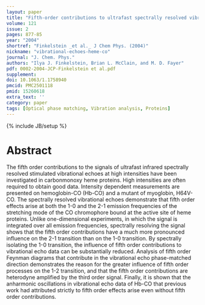 ```yaml
---
layout: paper
title: "Fifth-order contributions to ultrafast spectrally resolved vibrational echoes: heme-CO proteins."
volume: 121
issue: 2
pages: 877-85
year: "2004"
shortref: "Finkelstein _et al._ J Chem Phys. (2004)"
nickname: "vibrational-echoes-heme-co"
journal: "J. Chem. Phys."
authors: "Ilya J. Finkelstein, Brian L. McClain, and M. D. Fayer"
pdf: 0002-2004-JCP-Finkelstein et al.pdf
supplement:
doi: 10.1063/1.1758940
pmcid: PMC2501118
pmid: 15260618
extra_text: ''
category: paper
tags: [Optical phase matching, Vibration analysis, Proteins]
---
```

{% include JB/setup %}

# Abstract

The fifth order contributions to the signals of ultrafast infrared spectrally resolved stimulated vibrational echoes at high intensities have been investigated in carbonmonoxy heme proteins. High intensities are often required to obtain good data. Intensity dependent measurements are presented on hemoglobin-CO (Hb-CO) and a mutant of myoglobin, H64V-CO. The spectrally resolved vibrational echoes demonstrate that fifth order effects arise at both the 1-0 and the 2-1 emission frequencies of the stretching mode of the CO chromophore bound at the active site of heme proteins. Unlike one-dimensional experiments, in which the signal is integrated over all emission frequencies, spectrally resolving the signal shows that the fifth order contributions have a much more pronounced influence on the 2-1 transition than on the 1-0 transition. By spectrally isolating the 1-0 transition, the influence of fifth order contributions to vibrational echo data can be substantially reduced. Analysis of fifth order Feynman diagrams that contribute in the vibrational echo phase-matched direction demonstrates the reason for the greater influence of fifth order processes on the 1-2 transition, and that the fifth order contributions are heterodyne amplified by the third order signal. Finally, it is shown that the anharmonic oscillations in vibrational echo data of Hb-CO that previous work had attributed strictly to fifth order effects arise even without fifth order contributions.
